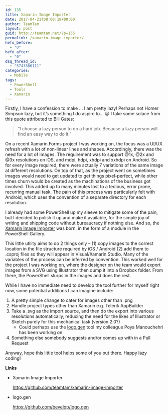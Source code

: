 ```yaml
---
id: 135
title: Xamarin Image Importer
date: 2017-04-21T08:00:18+00:00
author: TeamTam
layout: post
guid: http://teamtam.net/?p=135
permalink: /xamarin-image-importer/
hefo_before:
  - "0"
hefo_after:
  - "0"
dsq_thread_id:
  - "5743586111"
categories:
  - Mobile
tags:
  - PowerShell
  - Tools
  - Xamarin
---
```

Firstly, I have a confession to make &#8230; I am pretty lazy! Perhaps not Homer Simpson lazy, but it&#8217;s something I do aspire to&#8230; 😉 I take some solace from this quote attributed to Bill Gates:

> &#8220;I choose a lazy person to do a hard job. Because a lazy person will find an easy way to do it.&#8221;

On a recent Xamarin.Forms project I was working on, the focus was a UI/UX refresh with a lot of non-linear lines and shapes. Accordingly, there was the need for a lot of images. The requirement was to support @1x, @2x and @3x resolutions on iOS, and mdpi, hdpi, xhdpi and xxhdpi on Android. So for every image required, there were actually 7 variations of the same image at different resolutions. On top of that, as the project went on sometimes images would need to get updated to get things pixel-perfect, while other times churn would be created as the machinations of the business got involved. This added up to many minutes lost to a tedious, error prone, recurring manual task. The pain of this process was particularly felt with Android, which uses the convention of a separate directory for each resolution.

I already had some PowerShell up my sleeve to mitigate some of the pain, but I decided to polish it up and make it available, for the simple joy of writing and shipping code without bureaucracy if nothing else. And so, the <a href="https://github.com/teamtam/xamarin-image-importer" target="_blank" rel="noopener noreferrer">Xamarin Image Importer</a> was born, in the form of a module in the PowerShell Gallery.

This little utility aims to do 2 things only &#8211; (1) copy images to the correct location in the file structure required by iOS / Android (2) add them to .csproj files so they will appear in Visual/Xamarin Studio. Many of the variables of the process can be inferred by convention. This worked well for the project I was working on, where the designer on the team would export images from a SVG using Illustrator then dump it into a Dropbox folder. From there, the PowerShell slurps in the images and does the rest.

While I have no immediate need to develop the tool further for myself right now, some potential additions I can imagine include:

<ol style="padding-left: 20px;">
  <li>
    A pretty simple change to cater for images other than .png
  </li>
  <li>
    Handle project types other than Xamarin e.g. Telerik AppBuilder
  </li>
  <li>
    Take a .svg as the import source, and then do the export into various resolutions automatically, reducing the need for the likes of Illustrator or Sketch purely for this mechanical task (version 2.0?) <ul>
      <li>
        Could perhaps use the <a href="https://github.com/bevelop/logo.gen" target="_blank" rel="noopener noreferrer">logo.gen</a> tool my colleague Poya Manouchehri has been working on
      </li>
    </ul>
  </li>
  
  <li>
    Something else somebody suggests and/or comes up with in a Pull Request
  </li>
</ol>

Anyway, hope this little tool helps some of you out there. Happy lazy coding!

**Links**

  * Xamarin Image Importer
  
    <a href="https://github.com/teamtam/xamarin-image-importer" target="_blank" rel="noopener noreferrer">https://github.com/teamtam/xamarin-image-importer</a>
  * logo.gen
  
    <a href="https://github.com/bevelop/logo.gen" target="_blank" rel="noopener noreferrer">https://github.com/bevelop/logo.gen</a>